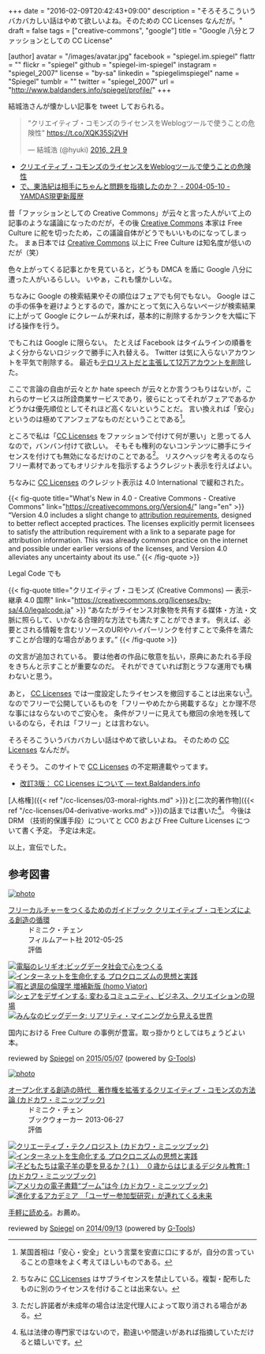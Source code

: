 +++
date = "2016-02-09T20:42:43+09:00"
description = "そろそろこういうバカバカしい話はやめて欲しいよね。そのための CC Licenses なんだが。"
draft = false
tags = ["creative-commons", "google"]
title = "Google 八分とファッションとしての CC License"

[author]
  avatar = "/images/avatar.jpg"
  facebook = "spiegel.im.spiegel"
  flattr = ""
  flickr = "spiegel"
  github = "spiegel-im-spiegel"
  instagram = "spiegel_2007"
  license = "by-sa"
  linkedin = "spiegelimspiegel"
  name = "Spiegel"
  tumblr = ""
  twitter = "spiegel_2007"
  url = "http://www.baldanders.info/spiegel/profile/"
+++

結城浩さんが懐かしい記事を tweet しておられる。

<blockquote class="twitter-tweet" data-lang="ja"><p lang="ja" dir="ltr">“クリエイティブ・コモンズのライセンスをWeblogツールで使うことの危険性” <a href="https://t.co/XQK35Sj2VH">https://t.co/XQK35Sj2VH</a></p>&mdash; 結城浩 (@hyuki) <a href="https://twitter.com/hyuki/status/696895800601739265">2016, 2月 9</a></blockquote>

- [クリエイティブ・コモンズのライセンスをWeblogツールで使うことの危険性](http://www.hyuki.com/trans/blogtrap.html)
- [で、東浩紀は相手にちゃんと問題を指摘したのか？ - 2004-05-10 - YAMDAS現更新履歴](http://d.hatena.ne.jp/yomoyomo/20040510#p3)

昔「ファッションとしての Creative Commons」が云々と言った人がいて上の記事のような議論になったのだが，その後 [Creative Commons] 本家は Free Culture に舵を切ったため，この議論自体がどうでもいいものになってしまった。
まぁ日本では [Creative Commons] 以上に Free Culture は知名度が低いのだが（笑）

色々上がってくる記事とかを見ていると，どうも DMCA を盾に Google 八分に遭った人がいるらしい。
いやぁ，これも懐かしいな。

ちなみに Google の検索結果やその順位はフェアでも何でもない。
Google はこの手の係争を避けようとするので，誰かにとって気に入らないページが検索結果に上がって Google にクレームが来れば，基本的に削除するかランクを大幅に下げる操作を行う。

でもこれは Google に限らない。
たとえば Facebook はタイムラインの順番をよく分からないロジックで勝手に入れ替える。
Twitter は気に入らないアカウントを平気で削除する。
最近も[テロリストだと主張して12万アカウントを削除](http://www.mdn.co.jp/di/newstopics/44028/)した。

ここで言論の自由が云々とか hate speech が云々とか言うつもりはないが，これらのサービスは所詮商業サービスであり，彼らにとってそれがフェアであるかどうかは優先順位としてそれほど高くないということだ。
言い換えれば「安心」というのは極めてアンフェアなものだということである[^0]。

[^0]: 某国首相は「安心・安全」という言葉を安直に口にするが，自分の言っていることの意味をよく考えてほしいものである。

ところで私は「[CC Licenses] をファッションで付けて何が悪い」と思ってる人なので，バンバン付けて欲しい。
そもそも権利のないコンテンツに勝手にライセンスを付けても無効になるだけのことである[^a]。
リスクヘッジを考えるのならフリー素材であってもオリジナルを指示するようクレジット表示を行えばよい。

[^a]: ちなみに [CC Licenses] はサブライセンスを禁止している。複製・配布したものに別のライセンスを付けることは出来ない。

ちなみに [CC Licenses] のクレジット表示は 4.0 International で緩和された。

{{< fig-quote title="What's New in 4.0 - Creative Commons - Creative Commons" link="https://creativecommons.org/Version4/" lang="en" >}}
<q>Version 4.0 includes a slight change to <a href="http://wiki.creativecommons.org/Frequently_Asked_Questions#How_do_I_properly_attribute_material_offered_under_a_Creative_Commons_license.3F">attribution requirements</a>, designed to better reflect accepted practices. The licenses explicitly permit licensees to satisfy the attribution requirement with a link to a separate page for attribution information. This was already common practice on the internet and possible under earlier versions of the licenses, and Version 4.0 alleviates any uncertainty about its use.</q>
{{< /fig-quote >}}

Legal Code でも

{{< fig-quote title="クリエイティブ・コモンズ (Creative Commons) — 表示-継承 4.0 国際" link="https://creativecommons.org/licenses/by-sa/4.0/legalcode.ja" >}}
<q>あなたがライセンス対象物を共有する媒体・方法・文脈に照らして、いかなる合理的な方法でも満たすことができます。
例えば、必要とされる情報を含むリソースのURIやハイパーリンクを付すことで条件を満たすことが合理的な場合があります。</q>
{{< /fig-quote >}}

の文言が追加されている。
要は他者の作品に敬意を払い，原典にあたれる手段をきちんと示すことが重要なのだ。
それができていれば割とラフな運用でも構わないと思う。

あと， [CC Licenses] では一度設定したライセンスを撤回することは出来ない[^b]。
なのでフリーで公開しているものを「フリーやめたから掲載するな」とか理不尽な事にはならないのでご安心を。
条件がフリーに見えても撤回の余地を残しているのなら，それは「フリー」とは言わない。

[^b]: ただし許諾者が未成年の場合は法定代理人によって取り消される場合がある。

そろそろこういうバカバカしい話はやめて欲しいよね。
そのための [CC Licenses] なんだが。

そうそう。
このサイトで [CC Licenses] の不定期連載やってます。

- [改訂3版： CC Licenses について — text.Baldanders.info](/cc-licenses/)

[人格権]({{< ref "/cc-licenses/03-moral-rights.md" >}})と[二次的著作物]({{< ref "/cc-licenses/04-derivative-works.md" >}})の話までは書いた[^c]。
今後は DRM （技術的保護手段）についてと CC0 および Free Culture Licenses について書く予定。
予定は未定。

[^c]: 私は法律の専門家ではないので，勘違いや間違いがあれば指摘していただけると嬉しいです。

以上，宣伝でした。

## 参考図書

<div class="hreview" ><a class="item url" href="http://www.amazon.co.jp/exec/obidos/ASIN/4845911744/baldandersinf-22/"><img src="http://ecx.images-amazon.com/images/I/51pDWTdSdlL._SL160_.jpg" alt="photo" class="photo"  /></a><dl ><dt class="fn"><a class="item url" href="http://www.amazon.co.jp/exec/obidos/ASIN/4845911744/baldandersinf-22/">フリーカルチャーをつくるためのガイドブック  クリエイティブ・コモンズによる創造の循環</a></dt><dd>ドミニク・チェン </dd><dd>フィルムアート社 2012-05-25</dd><dd>評価<abbr class="rating" title="4"><img src="http://g-images.amazon.com/images/G/01/detail/stars-4-0.gif" alt="" /></abbr> </dd></dl><p class="similar"><a href="http://www.amazon.co.jp/exec/obidos/ASIN/4757103581/baldandersinf-22/" target="_top"><img src="http://images.amazon.com/images/P/4757103581.09._SCTHUMBZZZ_.jpg"  alt="電脳のレリギオ:ビッグデータ社会で心をつくる"  /></a> <a href="http://www.amazon.co.jp/exec/obidos/ASIN/4791767160/baldandersinf-22/" target="_top"><img src="http://images.amazon.com/images/P/4791767160.09._SCTHUMBZZZ_.jpg"  alt="インターネットを生命化する プロクロニズムの思想と実践"  /></a> <a href="http://www.amazon.co.jp/exec/obidos/ASIN/4778314379/baldandersinf-22/" target="_top"><img src="http://images.amazon.com/images/P/4778314379.09._SCTHUMBZZZ_.jpg"  alt="暇と退屈の倫理学 増補新版 (homo Viator)"  /></a> <a href="http://www.amazon.co.jp/exec/obidos/ASIN/4761525649/baldandersinf-22/" target="_top"><img src="http://images.amazon.com/images/P/4761525649.09._SCTHUMBZZZ_.jpg"  alt="シェアをデザインする: 変わるコミュニティ、ビジネス、クリエイションの現場"  /></a> <a href="http://www.amazon.co.jp/exec/obidos/ASIN/4757103506/baldandersinf-22/" target="_top"><img src="http://images.amazon.com/images/P/4757103506.09._SCTHUMBZZZ_.jpg"  alt="みんなのビッグデータ: リアリティ・マイニングから見える世界"  /></a> </p>
<p class="description">国内における Free Culture の事例が豊富。取っ掛かりとしてはちょうどよい本。</p>
<p class="gtools" >reviewed by <a href='#maker' class='reviewer'>Spiegel</a> on <abbr class="dtreviewed" title="2015-05-07">2015/05/07</abbr> (powered by <a href="http://www.goodpic.com/mt/aws/index.html" >G-Tools</a>)</p>
</div>

<div class="hreview" ><a class="item url" href="http://www.amazon.co.jp/exec/obidos/ASIN/B00DI8TMPU/baldandersinf-22/"><img src="http://ecx.images-amazon.com/images/I/51zmlOAOaFL._SL160_.jpg" alt="photo" class="photo"  /></a><dl ><dt class="fn"><a class="item url" href="http://www.amazon.co.jp/exec/obidos/ASIN/B00DI8TMPU/baldandersinf-22/">オープン化する創造の時代　著作権を拡張するクリエイティブ・コモンズの方法論 (カドカワ・ミニッツブック)</a></dt><dd>ドミニク・チェン </dd><dd>ブックウォーカー 2013-06-27</dd><dd>評価<abbr class="rating" title="5"><img src="http://g-images.amazon.com/images/G/01/detail/stars-5-0.gif" alt="" /></abbr> </dd></dl><p class="similar"><a href="http://www.amazon.co.jp/exec/obidos/ASIN/B00JMAIKJM/baldandersinf-22/" target="_top"><img src="http://images.amazon.com/images/P/B00JMAIKJM.09._SCTHUMBZZZ_.jpg"  alt="クリエーティブ・テクノロジスト (カドカワ・ミニッツブック)"  /></a> <a href="http://www.amazon.co.jp/exec/obidos/ASIN/B00EHAUQEE/baldandersinf-22/" target="_top"><img src="http://images.amazon.com/images/P/B00EHAUQEE.09._SCTHUMBZZZ_.jpg"  alt="インターネットを生命化する プロクロニズムの思想と実践"  /></a> <a href="http://www.amazon.co.jp/exec/obidos/ASIN/B00CJ5NNGM/baldandersinf-22/" target="_top"><img src="http://images.amazon.com/images/P/B00CJ5NNGM.09._SCTHUMBZZZ_.jpg"  alt="子どもたちは電子羊の夢を見るか？(１）　０歳からはじまるデジタル教育: 1 (カドカワ・ミニッツブック)"  /></a> <a href="http://www.amazon.co.jp/exec/obidos/ASIN/B00KAOQXTS/baldandersinf-22/" target="_top"><img src="http://images.amazon.com/images/P/B00KAOQXTS.09._SCTHUMBZZZ_.jpg"  alt="アメリカの電子書籍“ブーム”は今 (カドカワ・ミニッツブック)"  /></a> <a href="http://www.amazon.co.jp/exec/obidos/ASIN/B00DB1AZ1E/baldandersinf-22/" target="_top"><img src="http://images.amazon.com/images/P/B00DB1AZ1E.09._SCTHUMBZZZ_.jpg"  alt="進化するアカデミア　「ユーザー参加型研究」が連れてくる未来"  /></a> </p>
<p class="description" ><a href='http://www.baldanders.info/spiegel/log2/000643.shtml'>手軽に読める</a>。お薦め。</p>
<p class="gtools" >reviewed by <a href="#maker" class="reviewer">Spiegel</a> on <abbr class="dtreviewed" title="2014-09-13">2014/09/13</abbr> (powered by <a href="http://www.goodpic.com/mt/aws/index.html">G-Tools</a>)</p>
</div>

[Creative Commons]: https://creativecommons.org/ "Creative Commons"
[CC Licenses]: https://creativecommons.org/licenses/ "ライセンスについて - Creative Commons"
